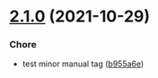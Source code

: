 # [2.1.0](https://github.com/eoludotun-harrys/eoludotun-harrys/compare/v2.0.0...v2.1.0) (2021-10-29)


### Chore

* test minor manual tag ([b955a6e](https://github.com/eoludotun-harrys/eoludotun-harrys/commit/b955a6edd01a618e741643671d4f4ebeeb0f9530))
